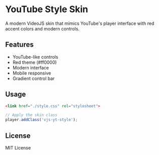 # YouTube Style Skin

A modern VideoJS skin that mimics YouTube's player interface with red accent colors and modern controls.

## Features

- YouTube-like controls
- Red theme (#ff0000)
- Modern interface
- Mobile responsive
- Gradient control bar

## Usage

```html
<link href="./style.css" rel="stylesheet">
```

```javascript
// Apply the skin class
player.addClass('vjs-yt-style');
```

## License

MIT License